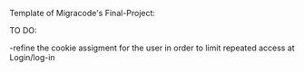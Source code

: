 Template of Migracode's Final-Project:

TO DO:

-refine the cookie assigment for the user in order to limit repeated access at Login/log-in
